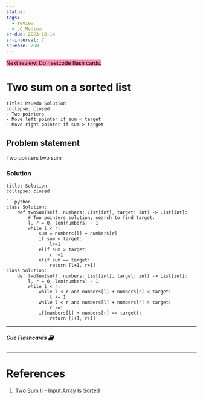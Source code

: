 ```yaml
---
status: 
tags:
  - review
  - LC_Medium
sr-due: 2023-10-14
sr-interval: 7
sr-ease: 260
---
```


<mark style="background: #FF5582A6;">Next review: Do neetcode flash cards.</mark>

# Two sum on a sorted list
```ad-tldr
title: Psuedo Solution
collapse: closed
- Two pointers
- Move left pointer if sum < target
- Move right pointer if sum > target
```
## Problem statement
Two pointers two sum
### Solution
```ad-tldr
title: Solution
collapse: closed

```python
class Solution:
    def twoSum(self, numbers: List[int], target: int) -> List[int]:
        # Two pointers solution, search to find target.
        l, r = 0, len(numbers) - 1
        while l < r:
            sum = numbers[l] + numbers[r]
            if sum < target:
                l+=1
            elif sum > target:
                r -=1
            elif sum == target:
                return [l+1, r+1]
class Solution:
    def twoSum(self, numbers: List[int], target: int) -> List[int]:
        l, r = 0, len(numbers) - 1
        while l < r:
            while l < r and numbers[l] + numbers[r] < target:
                l += 1
            while l < r and numbers[l] + numbers[r] > target:
                r -=1
            if(numbers[l] + numbers[r] == target):
                return [l+1, r+1]

```

---
##### Cue Flashcards 🗃

---
# References
1. [Two Sum II - Input Array Is Sorted](https://leetcode.com/problems/two-sum-ii-input-array-is-sorted/)

